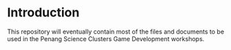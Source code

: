 ﻿# Introduction

This repository will eventually contain most of the files and documents to be used in the Penang Science Clusters Game Development workshops.
